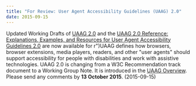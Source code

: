 ```yaml
---
title: "For Review: User Agent Accessibility Guidelines (UAAG) 2.0"
date: 2015-09-15
---
```

<p>Updated Working Drafts of <a href="http://www.w3.org/TR/UAAG20/">UAAG 2.0</a> and the <a href="http://www.w3.org/TR/UAAG20-Reference/">UAAG 2.0 Reference: Explanations, Examples, and Resources for User Agent Accessibility Guidelines 2.0</a> are now available for r")UAAG defines how  browsers, browser extensions, media players, readers, and other   "user agents"  should support accessibility for  people with   disabilities and work with  assistive technologies. UAAG 2.0 is changing from a W3C Recommendation track document to a Working Group Note. It is  introduced in   the <a href="http://www.w3.org/WAI/intro/uaag">UAAG Overview</a>. Please send any comments by <strong>13 October 2015</strong>. (<span class="date">2015-09-15</span>) </p>